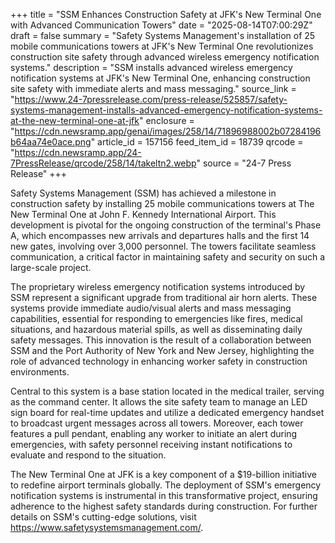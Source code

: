 +++
title = "SSM Enhances Construction Safety at JFK's New Terminal One with Advanced Communication Towers"
date = "2025-08-14T07:00:29Z"
draft = false
summary = "Safety Systems Management's installation of 25 mobile communications towers at JFK's New Terminal One revolutionizes construction site safety through advanced wireless emergency notification systems."
description = "SSM installs advanced wireless emergency notification systems at JFK's New Terminal One, enhancing construction site safety with immediate alerts and mass messaging."
source_link = "https://www.24-7pressrelease.com/press-release/525857/safety-systems-management-installs-advanced-emergency-notification-systems-at-the-new-terminal-one-at-jfk"
enclosure = "https://cdn.newsramp.app/genai/images/258/14/71896988002b07284196b64aa74e0ace.png"
article_id = 157156
feed_item_id = 18739
qrcode = "https://cdn.newsramp.app/24-7PressRelease/qrcode/258/14/takeltn2.webp"
source = "24-7 Press Release"
+++

<p>Safety Systems Management (SSM) has achieved a milestone in construction safety by installing 25 mobile communications towers at The New Terminal One at John F. Kennedy International Airport. This development is pivotal for the ongoing construction of the terminal's Phase A, which encompasses new arrivals and departures halls and the first 14 new gates, involving over 3,000 personnel. The towers facilitate seamless communication, a critical factor in maintaining safety and security on such a large-scale project.</p><p>The proprietary wireless emergency notification systems introduced by SSM represent a significant upgrade from traditional air horn alerts. These systems provide immediate audio/visual alerts and mass messaging capabilities, essential for responding to emergencies like fires, medical situations, and hazardous material spills, as well as disseminating daily safety messages. This innovation is the result of a collaboration between SSM and the Port Authority of New York and New Jersey, highlighting the role of advanced technology in enhancing worker safety in construction environments.</p><p>Central to this system is a base station located in the medical trailer, serving as the command center. It allows the site safety team to manage an LED sign board for real-time updates and utilize a dedicated emergency handset to broadcast urgent messages across all towers. Moreover, each tower features a pull pendant, enabling any worker to initiate an alert during emergencies, with safety personnel receiving instant notifications to evaluate and respond to the situation.</p><p>The New Terminal One at JFK is a key component of a $19-billion initiative to redefine airport terminals globally. The deployment of SSM's emergency notification systems is instrumental in this transformative project, ensuring adherence to the highest safety standards during construction. For further details on SSM's cutting-edge solutions, visit <a href='https://www.safetysystemsmanagement.com/' rel='nofollow' target='_blank'>https://www.safetysystemsmanagement.com/</a>.</p>